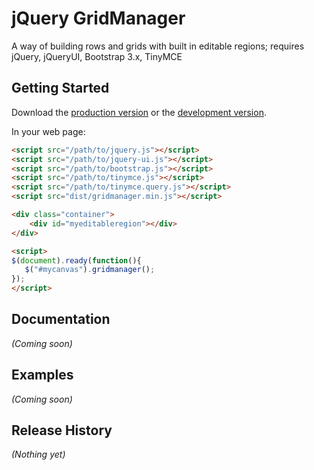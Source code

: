 # jQuery GridManager

A way of building rows and grids with built in editable regions; requires jQuery, jQueryUI, Bootstrap 3.x, TinyMCE

## Getting Started

Download the [production version][min] or the [development version][max].

[min]: https://raw.github.com/neokeonig/jquery-gridmanager/master/dist/jquery.gridmanager.min.js
[max]: https://raw.github.com/neokeonig/jquery-gridmanager/master/dist/jquery.gridmanager.js

In your web page:

```html
<script src="/path/to/jquery.js"></script>
<script src="/path/to/jquery-ui.js"></script>
<script src="/path/to/bootstrap.js"></script>
<script src="/path/to/tinymce.js"></script>
<script src="/path/to/tinymce.query.js"></script>
<script src="dist/gridmanager.min.js"></script>

<div class="container">  
	<div id="myeditableregion"></div>
</div>

<script> 
$(document).ready(function(){ 
   $("#mycanvas").gridmanager();  
});
</script>

```

## Documentation
_(Coming soon)_

## Examples
_(Coming soon)_

## Release History
_(Nothing yet)_
